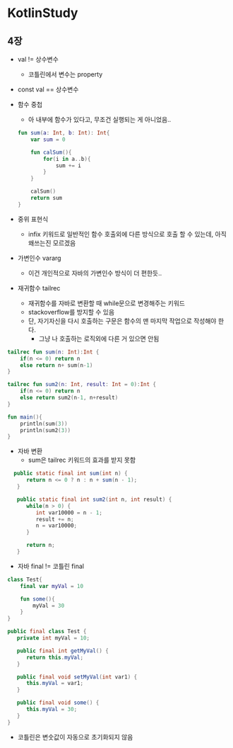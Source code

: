 # KotlinStudy



## 4장



- val != 상수변수
  - 코틀린에서 변수는 property
- const val == 상수변수



- 함수 중첩

  - 아 내부에 함수가 있다고, 무조건 실행되는 게 아니었음..

  ```kotlin
  fun sum(a: Int, b: Int): Int{
      var sum = 0
  
      fun calSum(){
          for(i in a..b){
              sum += i
          }
      }
  
      calSum()
      return sum
  }
  ```



- 중위 표현식
  - infix 키워드로 일반적인 함수 호출외에 다른 방식으로 호출 할 수 있는데, 아직 왜쓰는진 모르겠음



- 가변인수 vararg 
  - 이건 개인적으로 자바의 가변인수 방식이 더 편한듯..



- 재귀함수 tailrec
  - 재귀함수를 자바로 변환할 때 while문으로 변경해주는 키워드
  - stackoverflow를 방지할 수 있음
  - 단, 자기자신을 다시 호출하는 구문은 함수의 맨 마지막 작업으로 작성해야 한다.
    - 그냥 나 호출하는 로직외에 다른 거 있으면 안됨



```kotlin
tailrec fun sum(n: Int):Int {
    if(n <= 0) return n
    else return n+ sum(n-1)
}

tailrec fun sum2(n: Int, result: Int = 0):Int {
    if(n <= 0) return n
    else return sum2(n-1, n+result)
}

fun main(){
    println(sum(3))
    println(sum2(3))
}

```

- 자바 변환
  - sum은 tailrec 키워드의 효과를 받지 못함

```java
  public static final int sum(int n) {
      return n <= 0 ? n : n + sum(n - 1);
   }

   public static final int sum2(int n, int result) {
      while(n > 0) {
         int var10000 = n - 1;
         result += n;
         n = var10000;
      }

      return n;
   }
```



- 자바 final != 코틀린 final

```kotlin
class Test{
    final var myVal = 10

    fun some(){
        myVal = 30
    }
}
```



```java
public final class Test {
   private int myVal = 10;

   public final int getMyVal() {
      return this.myVal;
   }

   public final void setMyVal(int var1) {
      this.myVal = var1;
   }

   public final void some() {
      this.myVal = 30;
   }
}
```



- 코틀린은 변숫값이 자동으로 초기화되지 않음





